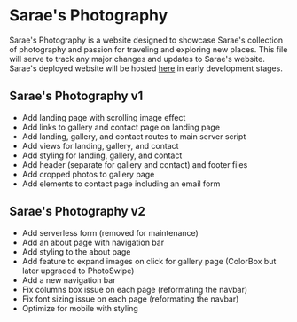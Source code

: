 # Sarae's Photography

Sarae's Photography is a website designed to showcase Sarae's collection of photography and passion for traveling and exploring new places. This file will serve to track any major changes and updates to Sarae's website. Sarae's deployed website will be hosted [here](https://fierce-falls-37541.herokuapp.com/) in early development stages.

## Sarae's Photography v1
* Add landing page with scrolling image effect
* Add links to gallery and contact page on landing page
* Add landing, gallery, and contact routes to main server script
* Add views for landing, gallery, and contact
* Add styling for landing, gallery, and contact
* Add header (separate for gallery and contact) and footer files
* Add cropped photos to gallery page
* Add elements to contact page including an email form

## Sarae's Photography v2
* Add serverless form (removed for maintenance)
* Add an about page with navigation bar
* Add styling to the about page
* Add feature to expand images on click for gallery page (ColorBox but later upgraded to PhotoSwipe)
* Add a new navigation bar
* Fix columns box issue on each page (reformating the navbar)
* Fix font sizing issue on each page (reformating the navbar)
* Optimize for mobile with styling

